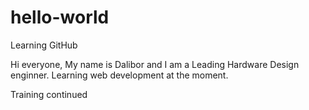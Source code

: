 # hello-world
Learning GitHub

Hi everyone,
My name is Dalibor and I am a Leading Hardware Design enginner.
Learning web development at the moment.

Training continued
